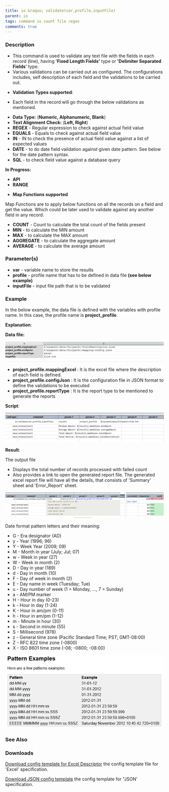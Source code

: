 ```yaml
---
title: io &raquo; validate(var,profile,inputFile)
parent: io
tags: command io count file regex
comments: true
---
```


### Description

*   This command is used to validate any text file with the fields in each record (line), having '**Fixed Length Fields'** type or **'Delimiter Separated Fields**' type.
*   Various validations can be carried out as configured. The configurations includes, self description of each field and the validations to be carried out.

- **Validation Types supported**:

*   Each field in the record will go through the below validations as mentioned.

- **Data Type:** (**Numeric, Alphanumeric, Blank**)
- **Text Alignment Check:** (**Left, Right**)
- **REGEX** - Regular expression to check against actual field value
- **EQUALS** - Equals to check against actual field value
- **IN** - IN to check the presence of actual field value against a list of expected values
- **DATE** - to do date field validation against given date pattern. See below for the date pattern syntax.
- **SQL** - to check field value against a database query

**In Progress:**

- **API**
- **RANGE**

*   **Map Functions supported**

Map Functions are to apply below functions on all the records on a field and get the value. Which could be later used to validate against any another field in any record.

- **COUNT** - Count to calculate the total count of the fields present
- **MIN** - to calculate the MIN amount
- **MAX** - to calculate the MAX amount
- **AGGREGATE** - to calculate the aggregate amount
- **AVERAGE** - to calculate the average amount

### Parameter(s)

- **var** - variable name to store the results
- **profile** - profile name that has to be defined in data file **(see below example)**
- **inputFile** - input file path that is to be validated

### Example

In the below example, the data file is defined with the variables with profile name. In this case, the profile name is **project_profile**.

**Explanation**:

**Data file:**

![](image/validate_01.png)

- ****project_profile**.mappingExcel** : It is the excel file where the description of each field is defined.
- ****project_profile**.configJson** : It is the configuration file in JSON format to define the validations to be executed
- ****project_profile**.reportType** : It is the report type to be mentioned to generate the reports

**Script**:

![](image/validate_02.png)

**Result**:

The output file

*   Displays the total number of records processed with failed count
*   Also provides a link to open the generated report file. The generated excel report file will have all the details, that consists of 'Summary' sheet and 'Error_Report' sheet.

![](image/validate_03.png)

Date format pattern letters and their meaning:

*   G - Era designator (AD)
*   y - Year (1996; 96)
*   Y - Week Year (2009; 09)
*   M - Month in year (July; Jul; 07)
*   w - Week in year (27)
*   W - Week in month (2)
*   D - Day in year (189)
*   d - Day in month (10)
*   F - Day of week in month (2)
*   E - Day name in week (Tuesday; Tue)
*   u - Day number of week (1 = Monday, ..., 7 = Sunday)
*   a - AM/PM marker
*   H - Hour in day (0-23)
*   k - Hour in day (1-24)
*   K - Hour in am/pm (0-11)
*   h - Hour in am/pm (1-12)
*   m - Minute in hour (30)
*   s - Second in minute (55)
*   S - Millisecond (978)
*   z - General time zone (Pacific Standard Time; PST; GMT-08:00)
*   Z - RFC 822 time zone (-0800)
*   X - ISO 8601 time zone (-08; -0800; -08:00)

![](image/validate_04.png)

### See Also


### Downloads

[Download config template for Excel Descriptor](excel-mapping-config-template.json) the config template file for 'Excel' specification.

[Download JSON config template](json-mapping-config-template.json) the config template for "JSON' specification.
